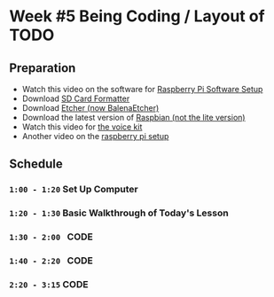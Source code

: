 # Week #5 Being Coding / Layout of TODO
## Preparation
- Watch this video on the software for [Raspberry Pi Software Setup](https://www.youtube.com/watch?v=pcmjht0Hqvw)
- Download [SD Card Formatter](https://www.sdcard.org/downloads/formatter_4/eula_mac/)
- Download [Etcher (now BalenaEtcher)](https://www.balena.io/etcher/)
- Download the latest version of [Raspbian (not the lite version)](https://www.raspberrypi.org/downloads/raspbian/)
- Watch this video for [the voice kit](https://www.youtube.com/watch?v=HO326ptdlco)
- Another video on the [raspberry pi setup](https://www.balena.io/blog/make-a-web-frame-with-raspberry-pi-in-30-minutes/)

## Schedule
### `1:00 - 1:20`  **Set Up Computer**

### `1:20 - 1:30` **Basic Walkthrough of Today's Lesson**

### `1:30 - 2:00 ` **CODE**

### `1:40 - 2:20 ` **CODE**

### `2:20 - 3:15` **CODE**
